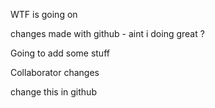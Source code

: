 

WTF is going on


changes made with github - aint i doing great ?


Going to add some stuff

Collaborator changes

change this in github

